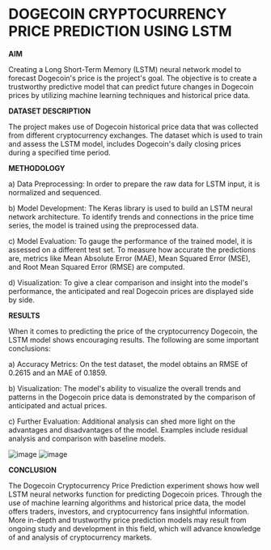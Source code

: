 <h1>DOGECOIN CRYPTOCURRENCY PRICE PREDICTION USING LSTM</h1>

__AIM__

Creating a Long Short-Term Memory (LSTM) neural network model to forecast Dogecoin's price is the project's goal. The objective is to create a trustworthy predictive model that can predict future changes in Dogecoin prices by utilizing machine learning techniques and historical price data.

**DATASET DESCRIPTION**

The project makes use of Dogecoin historical price data that was collected from different cryptocurrency exchanges. The dataset which is used to train and assess the LSTM model, includes Dogecoin's daily closing prices during a specified time period.

__METHODOLOGY__ 

a) Data Preprocessing: In order to prepare the raw data for LSTM input, it is normalized and sequenced.

b) Model Development: The Keras library is used to build an LSTM neural network architecture. To identify trends and connections in the price time series, the model is trained using the preprocessed data.

c) Model Evaluation: To gauge the performance of the trained model, it is assessed on a different test set. To measure how accurate the predictions are, metrics like Mean Absolute Error (MAE), Mean Squared Error (MSE), and Root Mean Squared Error (RMSE) are computed.

d) Visualization: To give a clear comparison and insight into the model's performance, the anticipated and real Dogecoin prices are displayed side by side.

**RESULTS**

When it comes to predicting the price of the cryptocurrency Dogecoin, the LSTM model shows encouraging results. The following are some important conclusions:

a) Accuracy Metrics: On the test dataset, the model obtains an RMSE of 0.2615 and an MAE of 0.1859.

b) Visualization: The model's ability to visualize the overall trends and patterns in the Dogecoin price data is demonstrated by the comparison of anticipated and 
   actual prices.
   
c) Further Evaluation: Additional analysis can shed more light on the advantages and disadvantages of the model. Examples include residual analysis and comparison 
   with baseline models.

  ![image](https://github.com/abishekpure/ML-Projects/assets/124038118/8f2571fe-c4af-44e5-b0b6-69f62eb7121e)
  ![image](https://github.com/abishekpure/ML-Projects/assets/124038118/7065aa1a-ef13-4c36-8b80-4fa812a13378)

**CONCLUSION**

The Dogecoin Cryptocurrency Price Prediction experiment shows how well LSTM neural networks function for predicting Dogecoin prices. Through the use of machine learning algorithms and historical price data, the model offers traders, investors, and cryptocurrency fans insightful information. More in-depth and trustworthy price prediction models may result from ongoing study and development in this field, which will advance knowledge of and analysis of cryptocurrency markets.



